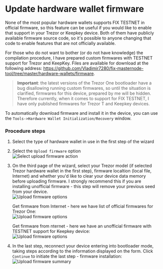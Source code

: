 
# Update hardware wallet firmware
None of the most popular hardware wallets supports FIX TESTNET in official firmware, so this feature can be useful if you would like to enable that support in your Trezor or Keepkey device. Both of them have publicly available firmware source code, so it's possible to anyone changing that code to enable features that are not officially available. 

For those who do not want to bother (or do not have knowledge) the compilation procedure, I have prepared custom firmwares with TESTNET support for Trezor and KeepKey. Files are available for download at the following address: https://github.com/Vladimir7280/fix-masternode-tool/tree/master/hardware-wallets/firmware.

> **Important**: the latest versions of the Trezor One bootloader have a bug disallowing running custom firmwares, so until the situation is clarified, firmwares for this device, prepared by me will be hidden. Therefore currently, when it comes to support for FIX TESTNET, I have only published firmwares for Trezor T and Keepkey devices.

To automatically download firmware and install it in the device, you can use the `Tools->Hardware Wallet Initialization/Recovery` window.

### Procedure steps

1. Select the type of hardware wallet in use in the first step of the wizard

2. Select the `Upload firmware` option  
  ![Select upload firmware action](img/hwri/rec-upload-firmware.png)

3. On the third page of the wizard, select your Trezor model (if selected Trezor hardware wallet in the first step), firmware localtion (local file, Internet) and whether you'd like to clear your device data memory before uploading firmware. I strongly recommend this if you are installing unofficial firmware - this step will remove your previous seed from your device.  
  ![Upload firmware options](img/hwri/rec-firmware-source-1.png)  

    Get firmware from Internet - here we have list of official firmwares for Trezor One:  
    ![Upload firmware options](img/hwri/rec-firmware-source-2.png)  

    Get firmware from nternet - here we have an unofficial firmware with TESTNET support for Keepkey device:  
    ![Upload firmware options](img/hwri/rec-firmware-source-3.png)

4. In the last step, reconnect your device entering into bootloader mode, taking steps according to the information displayed on the form. Click `Continue` to initiate the last step - firmware installation:  
  ![Upload firmware summary](img/hwri/rec-firmware-summary.png)